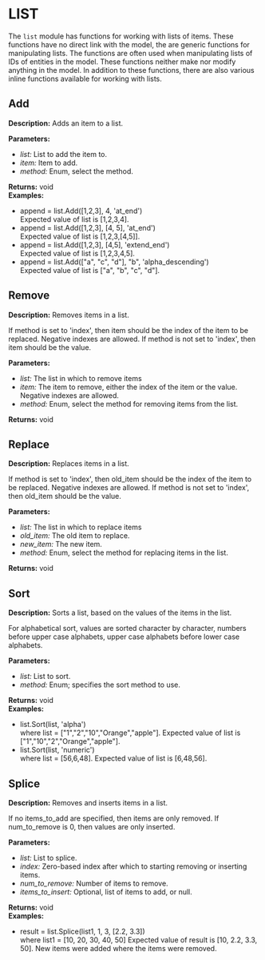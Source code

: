 # LIST  
  
The `list` module has functions for working with lists of items.
These functions have no direct link with the model, the are generic functions for manipulating lists.
The functions are often used when manipulating lists of IDs of entities in the model.
These functions neither make nor modify anything in the model.
In addition to these functions, there are also various inline functions available for working with lists.  
  
  
## Add  
  
  
**Description:** Adds an item to a list.  
  
**Parameters:**  
  * *list:* List to add the item to.  
  * *item:* Item to add.  
  * *method:* Enum, select the method.  
  
**Returns:** void  
**Examples:**  
  * append = list.Add([1,2,3], 4, 'at_end')  
    Expected value of list is [1,2,3,4].  
  * append = list.Add([1,2,3], [4, 5], 'at_end')  
    Expected value of list is [1,2,3,[4,5]].  
  * append = list.Add([1,2,3], [4,5], 'extend_end')  
    Expected value of list is [1,2,3,4,5].  
  * append = list.Add(["a", "c", "d"], "b", 'alpha_descending')  
    Expected value of list is ["a", "b", "c", "d"].
  
  
  
## Remove  
  
  
**Description:** Removes items in a list.


If method is set to 'index', then item should be the index of the item to be replaced.
Negative indexes are allowed.
If method is not set to 'index', then item should be the value.  
  
**Parameters:**  
  * *list:* The list in which to remove items  
  * *item:* The item to remove, either the index of the item or the value. Negative indexes are allowed.  
  * *method:* Enum, select the method for removing items from the list.  
  
**Returns:** void  
  
  
## Replace  
  
  
**Description:** Replaces items in a list.


If method is set to 'index', then old_item should be the index of the item to be replaced. Negative indexes are allowed.
If method is not set to 'index', then old_item should be the value.  
  
**Parameters:**  
  * *list:* The list in which to replace items  
  * *old\_item:* The old item to replace.  
  * *new\_item:* The new item.  
  * *method:* Enum, select the method for replacing items in the list.  
  
**Returns:** void  
  
  
## Sort  
  
  
**Description:** Sorts a list, based on the values of the items in the list.


For alphabetical sort, values are sorted character by character,
numbers before upper case alphabets, upper case alphabets before lower case alphabets.  
  
**Parameters:**  
  * *list:* List to sort.  
  * *method:* Enum; specifies the sort method to use.  
  
**Returns:** void  
**Examples:**  
  * list.Sort(list, 'alpha')  
    where list = ["1","2","10","Orange","apple"].
Expected value of list is ["1","10","2","Orange","apple"].  
  * list.Sort(list, 'numeric')  
    where list = [56,6,48].
Expected value of list is [6,48,56].
  
  
  
## Splice  
  
  
**Description:** Removes and inserts items in a list.


If no items_to_add are specified, then items are only removed.
If num_to_remove is 0, then values are only inserted.  
  
**Parameters:**  
  * *list:* List to splice.  
  * *index:* Zero-based index after which to starting removing or inserting items.  
  * *num\_to\_remove:* Number of items to remove.  
  * *items\_to\_insert:* Optional, list of items to add, or null.  
  
**Returns:** void  
**Examples:**  
  * result = list.Splice(list1, 1, 3, [2.2, 3.3])  
    where list1 = [10, 20, 30, 40, 50]
Expected value of result is [10, 2.2, 3.3, 50]. New items were added where the items were removed.
  
  
  
